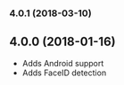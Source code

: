 <a name="4.0.1"></a>
### 4.0.1 (2018-03-10)


<a name="4.0.0"></a>
## 4.0.0 (2018-01-16)
- Adds Android support
- Adds FaceID detection

